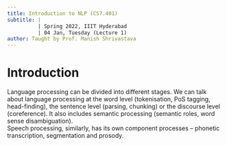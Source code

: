```yaml
---
title: Introduction to NLP (CS7.401)
subtitle: |
          | Spring 2022, IIIT Hyderabad
          | 04 Jan, Tuesday (Lecture 1)
author: Taught by Prof. Manish Shrivastava
---
```


# Introduction
Language processing can be divided into different stages. We can talk about language processing at the word level (tokenisation, PoS tagging, head-finding), the sentence level (parsing, chunking) or the discourse level (coreference). It also includes semantic processing (semantic roles, word sense disambiguation).  
Speech processing, similarly, has its own component processes – phonetic transcription, segmentation and prosody.
